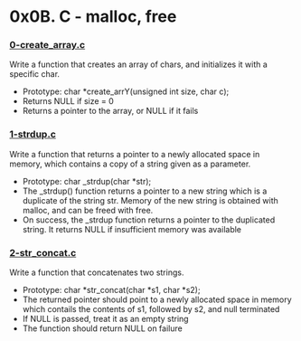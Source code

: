 # 0x0B. C - malloc, free

### [0-create_array.c](https://github.com/MrGiddy/alx-low_level_programming/blob/main/0x0B-malloc_free/0-create_array.c)
Write a function that creates an array of chars, and initializes it with a specific char.
* Prototype: char \*create_arrY(unsigned int size, char c);
* Returns NULL if size = 0
* Returns a pointer to the array, or NULL if it fails

### [1-strdup.c](https://github.com/MrGiddy/alx-low_level_programming/blob/main/0x0B-malloc_free/1-strdup.c)
Write a function that returns a pointer to a newly allocated space in memory, which contains a copy of a string given as a parameter.
* Prototype: char \_strdup(char \*str);
* The \_strdup() function returns a pointer to a new string which is a duplicate of the string str. Memory of the new string is obtained with malloc, and can be freed with free.
* On success, the \_strdup function returns a pointer to the duplicated string. It returns NULL if insufficient memory was available

### [2-str_concat.c](https://github.com/MrGiddy/alx-low_level_programming/blob/main/0x0B-malloc_free/2-str_concat.c)
Write a function that concatenates two strings.
* Prototype: char \*str_concat(char \*s1, char \*s2);
* The returned pointer should point to a newly allocated space in memory which contails the contents of s1, followed by s2, and null terminated
* If NULL is passed, treat it as an empty string
* The function should return NULL on failure

